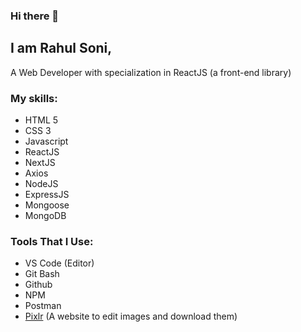 ### Hi there 👋

## I am **Rahul Soni**,

A Web Developer with specialization in ReactJS (a front-end library)

### My skills:

- HTML 5
- CSS 3
- Javascript
- ReactJS
- NextJS
- Axios
- NodeJS
- ExpressJS
- Mongoose
- MongoDB

### Tools That I Use:

- VS Code (Editor)
- Git Bash
- Github
- NPM
- Postman
- [Pixlr](https://pixlr.com/) (A website to edit images and download them)
